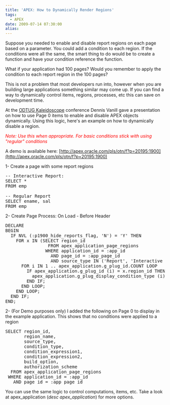 ```yaml
---
title: 'APEX: How to Dynamically Render Regions'
tags:
  - APEX
date: 2009-07-14 07:30:00
alias:
---
```


Suppose you needed to enable and disable report regions on each page based on a parameter. You could add a condition to each region. If the conditions were all the same, the smart thing to do would be to create a function and have your condition reference the function.

What if your application had 100 pages? Would you remember to apply the condition to each report region in the 100 pages?

This is not a problem that most developers run into, however when you are building large applications something similar may come up. If you can find a way to dynamically control items, regions, processes, etc this can save on development time.

At the [ODTUG Kaleidoscope](http://www.odtugkaleidoscope.com) conference Dennis Vanill gave a presentation on how to use Page 0 items to enable and disable APEX objects dynamically. Using this logic, here's an example on how to dynamically disable a region. 

<span style="font-style:italic;color:red">Note: Use this when appropriate. For basic conditions stick with using "regular" conditions</span>

A demo is available here: [http://apex.oracle.com/pls/otn/f?p=20195:1900](http://apex.oracle.com/pls/otn/f?p=20195:1900)

1- Create a page with some report regions
<pre class="brush: sql">
-- Interactive Report:
SELECT *
FROM emp

-- Regular Report
SELECT ename, sal
FROM emp
</pre>

2- Create Page Process: On Load - Before Header
<pre class="brush: sql">
DECLARE
BEGIN
  IF NVL (:p1900_hide_reports_flag, 'N') = 'Y' THEN
    FOR x IN (SELECT region_id
                FROM apex_application_page_regions
               WHERE application_id = :app_id
                 AND page_id = :app_page_id
                 AND source_type IN ('Report', 'Interactive Report')) LOOP
      FOR i IN 1 .. apex_application.g_plug_id.COUNT LOOP
        IF apex_application.g_plug_id (i) = x.region_id THEN
          apex_application.g_plug_display_condition_type (i) := 'NEVER';
        END IF;
      END LOOP;
    END LOOP;
  END IF;
END;
</pre>

2- (For Demo purposes only)
I added the following on Page 0 to display in the example application. This shows that no conditions were applied to a region
<pre class="brush: sql">
SELECT region_id,
       region_name,
       source_type,
       condition_type,
       condition_expression1,
       condition_expression2,
       build_option,
       authorization_scheme
  FROM apex_application_page_regions
 WHERE application_id = :app_id
   AND page_id = :app_page_id
</pre>   

You can use the same logic to control computations, items, etc. Take a look at apex_application (<span style="font-style:italic;">desc apex_application</span>) for more options.